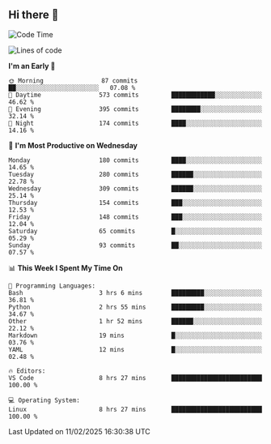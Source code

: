 ## Hi there 👋

<!--
**Wangmerlyn/Wangmerlyn** is a ✨ _special_ ✨ repository because its `README.md` (this file) appears on your GitHub profile.

Here are some ideas to get you started:

- 🔭 I’m currently working on ...
- 🌱 I’m currently learning ...
- 👯 I’m looking to collaborate on ...
- 🤔 I’m looking for help with ...
- 💬 Ask me about ...
- 📫 How to reach me: ...
- 😄 Pronouns: ...
- ⚡ Fun fact: ...
-->
<!--START_SECTION:waka-->
![Code Time](http://img.shields.io/badge/Code%20Time-41%20hrs%2015%20mins-blue)

![Lines of code](https://img.shields.io/badge/From%20Hello%20World%20I%27ve%20Written-8.4%20million%20lines%20of%20code-blue)

**I'm an Early 🐤** 

```text
🌞 Morning                87 commits          ██░░░░░░░░░░░░░░░░░░░░░░░   07.08 % 
🌆 Daytime                573 commits         ████████████░░░░░░░░░░░░░   46.62 % 
🌃 Evening                395 commits         ████████░░░░░░░░░░░░░░░░░   32.14 % 
🌙 Night                  174 commits         ████░░░░░░░░░░░░░░░░░░░░░   14.16 % 
```
📅 **I'm Most Productive on Wednesday** 

```text
Monday                   180 commits         ████░░░░░░░░░░░░░░░░░░░░░   14.65 % 
Tuesday                  280 commits         ██████░░░░░░░░░░░░░░░░░░░   22.78 % 
Wednesday                309 commits         ██████░░░░░░░░░░░░░░░░░░░   25.14 % 
Thursday                 154 commits         ███░░░░░░░░░░░░░░░░░░░░░░   12.53 % 
Friday                   148 commits         ███░░░░░░░░░░░░░░░░░░░░░░   12.04 % 
Saturday                 65 commits          █░░░░░░░░░░░░░░░░░░░░░░░░   05.29 % 
Sunday                   93 commits          ██░░░░░░░░░░░░░░░░░░░░░░░   07.57 % 
```


📊 **This Week I Spent My Time On** 

```text
💬 Programming Languages: 
Bash                     3 hrs 6 mins        █████████░░░░░░░░░░░░░░░░   36.81 % 
Python                   2 hrs 55 mins       █████████░░░░░░░░░░░░░░░░   34.67 % 
Other                    1 hr 52 mins        ██████░░░░░░░░░░░░░░░░░░░   22.12 % 
Markdown                 19 mins             █░░░░░░░░░░░░░░░░░░░░░░░░   03.76 % 
YAML                     12 mins             █░░░░░░░░░░░░░░░░░░░░░░░░   02.48 % 

🔥 Editors: 
VS Code                  8 hrs 27 mins       █████████████████████████   100.00 % 

💻 Operating System: 
Linux                    8 hrs 27 mins       █████████████████████████   100.00 % 
```


 Last Updated on 11/02/2025 16:30:38 UTC
<!--END_SECTION:waka-->
